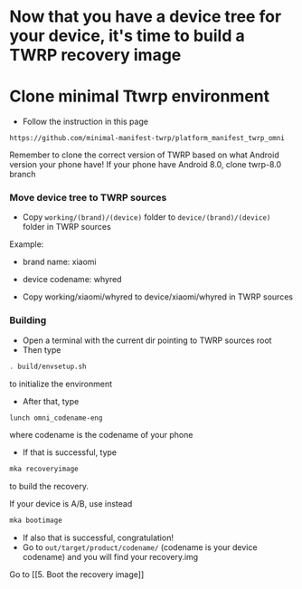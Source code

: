 # Now that you have a device tree for your device, it's time to build a TWRP recovery image

# Clone minimal Ttwrp environment

* Follow the instruction in this page

`https://github.com/minimal-manifest-twrp/platform_manifest_twrp_omni`

Remember to clone the correct version of TWRP based on what Android version your phone have! If your phone have Android 8.0, clone twrp-8.0 branch

### Move device tree to TWRP sources

* Copy `working/(brand)/(device)` folder to `device/(brand)/(device)` folder in TWRP sources

Example:

* brand name: xiaomi
* device codename: whyred

* Copy working/xiaomi/whyred to device/xiaomi/whyred in TWRP sources

### Building

* Open a terminal with the current dir pointing to TWRP sources root
* Then type

```bash
. build/envsetup.sh
```

to initialize the environment

* After that, type

```bash
lunch omni_codename-eng
```

where codename is the codename of your phone

* If that is successful, type

```bash
mka recoveryimage
```

to build the recovery.

If your device is A/B, use instead

```bash
mka bootimage
```

* If also that is successful, congratulation!
* Go to `out/target/product/codename/` (codename is your device codename) and you will find your recovery.img

Go to [[5. Boot the recovery image]]
